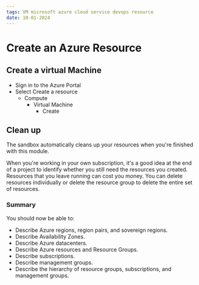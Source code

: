 ```yaml
---
tags: VM microsoft azure cloud service devops resource
date: 10-01-2024
---
```


# Create an Azure Resource

## Create a virtual Machine
- Sign in to the Azure Portal
-  Select Create a resource
	- Compute
		- Virtual Machine
			- Create

## Clean up

The sandbox automatically cleans up your resources when you're finished with this module.

When you're working in your own subscription, it's a good idea at the end of a project to identify whether you still need the resources you created. Resources that you leave running can cost you money. You can delete resources individually or delete the resource group to delete the entire set of resources.

### Summary

You should now be able to:

- Describe Azure regions, region pairs, and sovereign regions.
- Describe Availability Zones.
- Describe Azure datacenters.
- Describe Azure resources and Resource Groups.
- Describe subscriptions.
- Describe management groups.
- Describe the hierarchy of resource groups, subscriptions, and management groups.